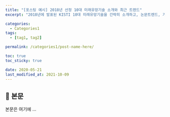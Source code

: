 ```yaml
---
title: "[포스팅 예시] 2018년 선정 10대 미래유망기술 소개와 최근 트렌드"
excerpt: "2018년에 발표된 KISTI 10대 미래유망기술을 간략히 소개하고, 논문트렌드, 기술수명주기, 통계적 예측 등을 간단히 제공"

categories:
  - Categories1
tags:
  - [tag1, tag2]

permalink: /categories1/post-name-here/

toc: true
toc_sticky: true

date: 2020-05-21
last_modified_at: 2021-10-09
---
```


## 🦥 본문

본문은 여기에 ...
